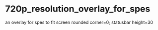 # 720p_resolution_overlay_for_spes
an overlay for spes to fit screen rounded corner=0; statusbar height=30
